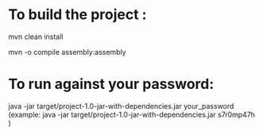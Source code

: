 # To build the project :

mvn clean install

mvn -o compile assembly:assembly

# To run against your password:

java -jar target/project-1.0-jar-with-dependencies.jar your_password  (example: java -jar target/project-1.0-jar-with-dependencies.jar s7r0mp47h )
